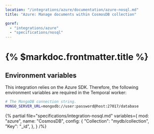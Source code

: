 ```yaml
---
location: "/integrations/azure/documentation/azure-nosql.md"
title: "Azure: Manage documents within CosmosDB collection"

goref:
  - "integrations/azure"
  - "specifications/nosql"
---
```


# {% $markdoc.frontmatter.title %}

## Environment variables

This integration relies on the Azure SDK. Therefore, the following environment
variables are required in the Temporal worker:

```bash
# The MongoDB connection string.
MONGO_SERVER_URL=mongodb://user:password@host:27017/database
```

{% partial file="specifications/integration-nosql.md" variables={
    mod: "azure",
    name: "CosmosDB",
    config: {
      "Collection": "mydb/collection",
      "Key": "_id",
    },
  }
/%} 
